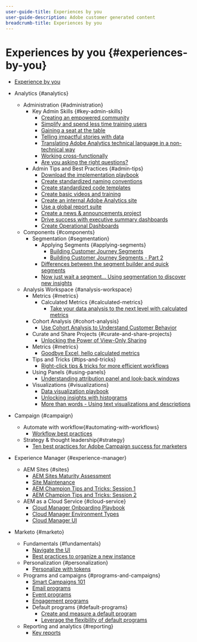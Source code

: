 ```yaml
---
user-guide-title: Experiences by you
user-guide-description: Adobe customer generated content
breadcrumb-title: Experiences by you
---
```


# Experiences by you {#experiences-by-you}

+ [Experience by you](overview.md)

+ Analytics {#analytics}
  + Administration {#administration} 
    + Key Admin Skills {#key-admin-skills}
      + [Creating an empowered community](analytics/administration/key-admin-skills/empowered-community.md)
      + [Simplify and spend less time training users](analytics/administration/key-admin-skills/simplify-training-users.md)
      + [Gaining a seat at the table](analytics/administration/key-admin-skills/gaining-a-seat-at-the-table.md)
      + [Telling impactful stories with data](analytics/administration/key-admin-skills/telling-impactful-stories-with-data.md)
      + [Translating Adobe Analytics technical language in a non-technical way](analytics/administration/key-admin-skills/translating-adobe-analytics-technical-language.md)
      + [Working cross-functionally](analytics/administration/key-admin-skills/working-cross-functionally.md)
      + [Are you asking the right questions?](analytics/administration/key-admin-skills/are-you-asking-the-right-questions.md)  
    + Admin Tips and Best Practices {#admin-tips}
      + [Download the implementation playbook](analytics/administration/admin-tips/download-the-adobe-analytics-implementation-playbook.md)
      + [Create standardized naming conventions](analytics/administration/admin-tips/create-standardized-naming-conventions.md)
      + [Create standardized code templates](analytics/administration/admin-tips/create-standardized-code-templates.md)
      + [Create basic videos and training](analytics/administration/admin-tips/create-basic-videos-and-training.md)
      + [Create an internal Adobe Analytics site](analytics/administration/admin-tips/create-an-internal-adobe-analytics-site.md)
      + [Use a global report suite](analytics/administration/admin-tips/use-a-global-report-suite.md)
      + [Create a news & announcements project](analytics/administration/admin-tips/create-a-news-and-announcements-project.md)
      + [Drive success with executive summary dashboards](analytics/administration/admin-tips/driving-success-with-executive-summary-dashboards.md)
      + [Create Operational Dashboards](analytics/administration/admin-tips/create-operational-dashboards.md)
  + Components {#components}
    + Segmentation {#segmentation}
      + Applying Segments {#applying-segments}
        + [Building Customer Journey Segments](analytics/analysis-workspace/applying-segments/building-customer-journey-segments.md)
        + [Building Customer Journey Segments - Part 2](analytics/analysis-workspace/applying-segments/building-customer-journey-segments-part-two.md)
      + [Differences between the segment builder and quick segments](analytics/components/segmentation/differences-between-the-segment-builder-and-quick-segments.md)
      + [Now just wait a segment… Using segmentation to discover new insights](analytics/components/segmentation/segmentation-to-discover-new-insights.md)
  + Analysis Workspace {#analysis-workspace}
    + Metrics {#metrics}
      + Calculated Metrics {#calculated-metrics}
        + [Take your data analysis to the next level with calculated metrics](analytics/components/calculated-metrics/take-your-data-analysis-to-the-next-level-with-calculated-metrics.md)
    + Cohort Analysis {#cohort-analysis}
      + [Use Cohort Analysis to Understand Customer Behavior](analytics/analysis-workspace/cohort-analysis/use-cohort-analysis-to-understand-customer-behavior.md)
    + Curate and Share Projects {#curate-and-share-projects}
      + [Unlocking the Power of View-Only Sharing](analytics/analysis-workspace/curate-and-share-projects/unlocking-the-power-of-view-only-sharing.md)
    + Metrics {#metrics}
      + [Goodbye Excel, hello calculated metrics](analytics/analysis-workspace/metrics/goodbye-excel-hello-calculated-metrics.md)
    + Tips and Tricks {#tips-and-tricks}
      + [Right-click tips & tricks for more efficient workflows](analytics/analysis-workspace/tips-and-tricks/right-click-tips-and-tricks-for-more-efficient-workflows.md)
    + Using Panels {#using-panels}
      + [Understanding attribution panel and look-back windows](analytics/analysis-workspace/using-panels/understanding-adobe-analytics-attribution-panel-and-lookback-windows.md)
    + Visualizations {#visualizations}
      + [Data visualization playbook](analytics/analysis-workspace/visualizations/data-visualization-playbook.md)
      + [Unlocking insights with histograms](analytics/analysis-workspace/visualizations/unlocking-insights-with-histograms.md)
      + [More than words - Using text visualizations and descriptions](analytics/analysis-workspace/visualizations/more-than-words-using-text-visualizations-and-descriptions.md)
+ Campaign {#campaign}
  + Automate with workflow{#automating-with-workflows}
    + [Workflow best practices](campaign/workflow-best-practices-for-marketers.md)
  + Strategy & thought leadership{#strategy}
    + [Ten best practices for Adobe Campaign success for marketers](campaign/10-best-practices-for-marketers.md)
+ Experience Manager {#experience-manager}
  + AEM Sites {#sites}
    + [AEM Sites Maturity Assessment](experience-manager/sites/expert-resources/maturity-assessment.md)
    + [Site Maintenance](experience-manager/sites/expert-resources/site-maintenance.md)
    + [AEM Champion Tips and Tricks: Session 1](experience-manager/sites/expert-resources/champion-tips-1.md)
    + [AEM Champion Tips and Tricks: Session 2](experience-manager/sites/expert-resources/champion-tips-2.md)
  + AEM as a Cloud Service {#cloud-service}
    + [Cloud Manager Onboarding Playbook](experience-manager/cloud-service/expert-resources/aem-champions/onboarding-playbook.md)
    + [Cloud Manager Environment Types](experience-manager/cloud-service/expert-resources/aem-champions/environment-types.md)
    + [Cloud Manager UI](experience-manager/cloud-service/expert-resources/aem-champions/cloud-manager-ui.md)
+ Marketo {#marketo}
  + Fundamentals {#fundamentals}
    + [Navigate the UI](marketo/fundamentals/ui-navigation.md)
    + [Best practices to organize a new instance](marketo/fundamentals/best-practices-to-organize-a-new-instance.md)
  + Personalization {#personalization}
    + [Personalize with tokens](marketo/personalization/personalize-with-tokens.md)
  + Programs and campaigns {#programs-and-campaigns}
    + [Smart Campaigns 101](marketo/campaigns/smart-campaigns-101.md)
    + [Email programs](marketo/programs/email-programs.md)
    + [Event programs](marketo/programs/event-programs.md)
    + [Engagement programs](marketo/programs/engagement-programs.md)
    + Default programs {#default-programs}
      + [Create and measure a default program](marketo/programs/create-and-measure-default-programs.md)
      + [Leverage the flexibility of default programs](marketo/programs/leverage-the-flexibility-of-default-programs.md)
  + Reporting and analytics {#reporting}
    + [Key reports](marketo/reporting/key-reports.md)

